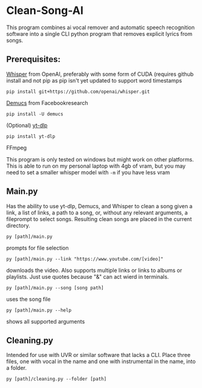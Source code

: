 # Clean-Song-AI
This program combines ai vocal remover and automatic speech recognition software into a single CLI python program that removes explicit lyrics from songs.
## Prerequisites:
[Whisper](https://github.com/openai/whisper) from OpenAI, preferably with some form of CUDA (requires github install and not pip as pip isn't yet updated to support word timestamps
```
pip install git+https://github.com/openai/whisper.git
```
[Demucs](https://github.com/facebookresearch/demucs) from Facebookresearch
```
pip install -U demucs
```
(Optional) [yt-dlp](https://github.com/yt-dlp)
```
pip install yt-dlp
```
FFmpeg

This program is only tested on windows but might work on other platforms. This is able to run on my personal laptop with 4gb of vram, but you may need to set a smaller whisper model with `-m` if you have less vram

## Main.py
Has the ability to use yt-dlp, Demucs, and Whisper to clean a song given a link, a list of links, a path to a song, or, without any relevant arguments, a fileprompt to select songs. Resulting clean songs are placed in the current directory.
```
py [path]/main.py
```
prompts for file selection
```
py [path]/main.py --link "https://www.youtube.com/[video]"
```
downloads the video. Also supports multiple links or links to albums or playlists. Just use quotes because "&" can act wierd in terminals.
```
py [path]/main.py --song [song path]
```
uses the song file
```
py [path]/main.py --help
```
shows all supported arguments

## Cleaning.py
Intended for use with UVR or similar software that lacks a CLI.
Place three files, one with vocal in the name and one with instrumental in the name, into a folder.
```
py [path]/cleaning.py --folder [path]
```
